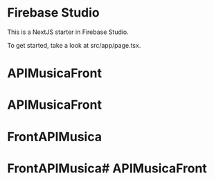 # Firebase Studio

This is a NextJS starter in Firebase Studio.

To get started, take a look at src/app/page.tsx.
# APIMusicaFront
# APIMusicaFront
# FrontAPIMusica
# FrontAPIMusica# APIMusicaFront
